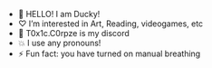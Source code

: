 - 🦅 HELLO! I am Ducky!  
- ♡ I’m interested in Art, Reading, videogames, etc
- 💌 T0x1c.C0rpze is my discord
- 💥 I use any pronouns!
- ⚡ Fun fact: you have turned on manual breathing 

<!---
T0x1cC0rpze/T0x1cC0rpze is a ✨ special ✨ repository because its `README.md` (this file) appears on your GitHub profile.
You can click the Preview link to take a look at your changes.
--->
